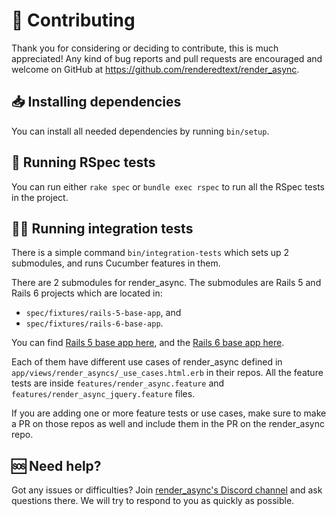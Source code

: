 # :pray: Contributing

Thank you for considering or deciding to contribute, this is much appreciated!
Any kind of bug reports and pull requests are encouraged and welcome on GitHub at
https://github.com/renderedtext/render_async.

## :inbox_tray: Installing dependencies

You can install all needed dependencies by running `bin/setup`.

## :runner: Running RSpec tests

You can run either `rake spec` or `bundle exec rspec` to run all the RSpec tests
in the project.

## :running_woman: Running integration tests

There is a simple command `bin/integration-tests` which sets up 2 submodules,
and runs Cucumber features in them.

There are 2 submodules for render_async. The submodules are Rails 5 and Rails 6
projects which are located in:

  - `spec/fixtures/rails-5-base-app`, and
  - `spec/fixtures/rails-6-base-app`.

You can find [Rails 5 base app here](https://github.com/nikolalsvk/rails-5-base-app/tree/render-async),
and the [Rails 6 base app here](https://github.com/nikolalsvk/rails-6-base-app/tree/render-async).

Each of them have different use cases of render_async defined in `app/views/render_asyncs/_use_cases.html.erb` in their repos.
All the feature tests are inside `features/render_async.feature` and `features/render_async_jquery.feature` files.

If you are adding one or more feature tests or use cases, make sure to make a
PR on those repos as well and include them in the PR on the render_async repo.

## :sos: Need help?

Got any issues or difficulties?
Join [render_async's Discord channel](https://discord.gg/SPfbeRm)
and ask questions there. We will try to respond to you as quickly as possible.
